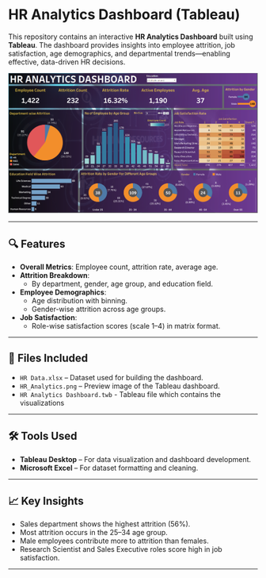 # HR Analytics Dashboard (Tableau)

This repository contains an interactive **HR Analytics Dashboard** built using **Tableau**. The dashboard provides insights into employee attrition, job satisfaction, age demographics, and departmental trends—enabling effective, data-driven HR decisions.

![Dashboard Screenshot](./HR_Analytics.png)

---

## 🔍 Features

- **Overall Metrics**: Employee count, attrition rate, average age.
- **Attrition Breakdown**:
  - By department, gender, age group, and education field.
- **Employee Demographics**:
  - Age distribution with binning.
  - Gender-wise attrition across age groups.
- **Job Satisfaction**:
  - Role-wise satisfaction scores (scale 1–4) in matrix format.

---

## 📁 Files Included

- `HR Data.xlsx` – Dataset used for building the dashboard.
- `HR_Analytics.png` – Preview image of the Tableau dashboard.
- `HR Analytics Dashboard.twb` - Tableau file which contains the visualizations

---

## 🛠 Tools Used

- **Tableau Desktop** – For data visualization and dashboard development.
- **Microsoft Excel** – For dataset formatting and cleaning.

---

## 📈 Key Insights

- Sales department shows the highest attrition (56%).
- Most attrition occurs in the 25–34 age group.
- Male employees contribute more to attrition than females.
- Research Scientist and Sales Executive roles score high in job satisfaction.

---
